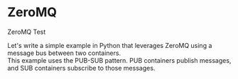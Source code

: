 # ZeroMQ
ZeroMQ Test

Let's write a simple example in Python that leverages ZeroMQ using a message bus between two containers. <br>
This example uses the PUB-SUB pattern. PUB containers publish messages, and SUB containers subscribe to those messages.
